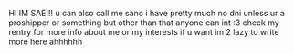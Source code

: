 HI IM SAE!!! u can also call me sano 
i have pretty much no dni unless ur a proshipper or something but other than that anyone can int :3 
check my rentry for more info about me or my interests if u want im 2 lazy to write more here ahhhhhh
